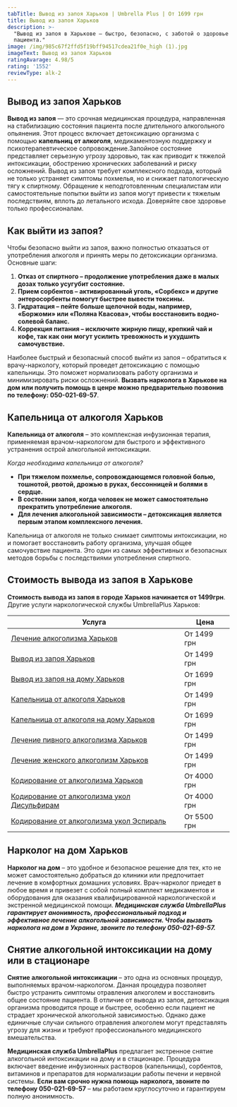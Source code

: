```yaml
---
tabTitle: Вывод из запоя Харьков | Umbrella Plus | От 1699 грн
title: Вывод из запоя Харьков
description: >-
  "Вывод из запоя в Харькове — быстро, безопасно, с заботой о здоровье
  пациента."
image: /img/985c67f2ffd5f19bff94517cdea21f0e_high (1).jpg
imageText: Вывод из запоя Харьков
ratingAvarage: 4.98/5
rating: '1552'
reviewType: alk-2
---
```


## Вывод из запоя Харьков

**Вывод из запоя** — это срочная медицинская процедура, направленная на стабилизацию состояния пациента после длительного алкогольного опьянения. Этот процесс включает детоксикацию организма с помощью **капельниц от алкоголя**, медикаментозную поддержку и психотерапевтическое сопровождение.Запойное состояние представляет серьезную угрозу здоровью, так как приводит к тяжелой интоксикации, обострению хронических заболеваний и риску осложнений. Вывод из запоя требует комплексного подхода, который не только устраняет симптомы похмелья, но и снижает патологическую тягу к спиртному. Обращение к неподготовленным специалистам или самостоятельные попытки выйти из запоя могут привести к тяжелым последствиям, вплоть до летального исхода. Доверяйте свое здоровье только профессионалам.

## Как выйти из запоя?

Чтобы безопасно выйти из запоя, важно полностью отказаться от употребления алкоголя и принять меры по детоксикации организма. Основные шаги:

1. **Отказ от спиртного – продолжение употребления даже в малых дозах только усугубит состояние.**
2. **Прием сорбентов – активированный уголь, «Сорбекс» и другие энтеросорбенты помогут быстрее вывести токсины.**
3. **Гидратация – пейте больше щелочной воды, например, «Боржоми» или «Поляна Квасова», чтобы восстановить водно-солевой баланс.**
4. **Коррекция питания – исключите жирную пищу, крепкий чай и кофе, так как они могут усилить тревожность и ухудшить самочувствие.**

Наиболее быстрый и безопасный способ выйти из запоя – обратиться к врачу-наркологу, который проведет детоксикацию с помощью капельницы. Это поможет нормализовать работу организма и минимизировать риски осложнений. **Вызвать нарколога в Харькове на дом или получить помощь в ценре можно предварительно позвонив по телефону: 050-021-69-57**.

## Капельница от алкоголя Харьков

**Капельница от алкоголя** – это комплексная инфузионная терапия, применяемая врачом-наркологом для быстрого и эффективного устранения острой алкогольной интоксикации.

*Когда необходима капельница от алкоголя?*

* **При тяжелом похмелье, сопровождающемся головной болью, тошнотой, рвотой, дрожью в руках, бессонницей и болями в сердце.**
* **В состоянии запоя, когда человек не может самостоятельно прекратить употребление алкоголя.**
* **Для лечения алкогольной зависимости – детоксикация является первым этапом комплексного лечения.**

Капельница от алкоголя не только снимает симптомы интоксикации, но и помогает восстановить работу организма, улучшая общее самочувствие пациента. Это один из самых эффективных и безопасных методов борьбы с последствиями употребления спиртного.

## Стоимость вывода из запоя в Харькове

**Стоимость вывода из запоя в городе Харьков начинается от 1499грн**. Другие услуги наркологической службы UmbrellaPlus Харьков:

| Услуга                                                                                                                         | Цена        |
| ------------------------------------------------------------------------------------------------------------------------------ | ----------- |
| [Лечение алкоголизма Харьков](https://umbrella-plus.com.ua/kharkiv/lechenie-alkogolizma-kharkiv/)                              | От 1499 грн |
| [Вывод из запоя Харьков](https://umbrella-plus.com.ua/kharkiv/vivod-iz-zapoia-kharkiv/)                                        | От 1499 грн |
| [Вывод из запоя на дому Харьков](https://umbrella-plus.com.ua/kharkiv/vivod-iz-zapoia-na-domy-kharkiv/)                        | От 1699 грн |
| [Капельница от алкоголя Харьков](https://umbrella-plus.com.ua/kharkiv/kapelnica_ot_alkogola_kharkiv/)                          | От 1499 грн |
| [Капельница от алкоголя на дому Харьков](https://umbrella-plus.com.ua/kharkiv/kapelnica_ot_alkogola_na_domy_kharkiv/)          | От 1699 грн |
| [Лечение пивного алкоголизма Харьков](https://umbrella-plus.com.ua/kharkiv/lechenie-pivnogo-alkogolizma-kharkiv/)              | От 1499 грн |
| [Лечение женского алкоголизм Харьков](https://umbrella-plus.com.ua/kharkiv/lechenie-jenskogo-alkogolizma-kharkiv/)             | От 1499 грн |
| [Кодирование от алкоголизма Харьков](https://umbrella-plus.com.ua/kharkiv/kodirovka-ot-alkogolia-kharkiv/)                     | От 4000 грн |
| [Кодирование от алкоголизма укол Дисульфирам](https://umbrella-plus.com.ua/kharkiv/kodirovka-ot-alkogolia-disulfiram-kharkiv/) | От 4000 грн |
| [Кодирование от алкоголизма укол Эспираль](https://umbrella-plus.com.ua/kharkiv/kodirovka-ot-alkogolizma-espiarl-kharkiv/)     | От 5500 грн |

## Нарколог на дом Харьков

**Нарколог на дом** – это удобное и безопасное решение для тех, кто не может самостоятельно добраться до клиники или предпочитает лечение в комфортных домашних условиях. Врач-нарколог приедет в любое время и привезет с собой полный комплект медикаментов и оборудования для оказания квалифицированной наркологической и экстренной медицинской помощи. ***Медицинская служба UmbrellaPlus гарантирует анонимность, профессиональный подход и эффективное лечение алкогольной зависимости. Чтобы вызвать нарколога на дом в Украине, звоните по телефону 050-021-69-57.***

## Снятие алкогольной интоксикации на дому или в стационаре

**Снятие алкогольной интоксикации** – это одна из основных процедур, выполняемых врачом-наркологом. Данная процедура позволяет быстро устранить симптомы отравления алкоголем и восстановить общее состояние пациента. В отличие от вывода из запоя, детоксикация организма проводится проще и быстрее, особенно если пациент не страдает хронической алкогольной зависимостью. Однако даже единичные случаи сильного отравления алкоголем могут представлять угрозу для жизни и требуют профессионального медицинского вмешательства.

**Медицинская служба UmbrellaPlus** предлагает экстренное снятие алкогольной интоксикации на дому и в стационаре. Процедура включает введение инфузионных растворов (капельницы), сорбентов, витаминов и препаратов для нормализации работы печени и нервной системы. **Если вам срочно нужна помощь нарколога, звоните по телефону 050-021-69-57** – мы работаем круглосуточно и гарантируем полную анонимность.
